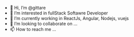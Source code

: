 - 👋 Hi, I’m @gittare
- 👀 I’m interested in fullStack Softawre Developer
- 🌱 I’m currently working in ReactJs, Angular, Nodejs, vuejs
- 💞️ I’m looking to collaborate on ...
- 📫 How to reach me ...

<!---
gittare/gittare is a ✨ special ✨ repository because its `README.md` (this file) appears on your GitHub profile.
You can click the Preview link to take a look at your changes.
--->
